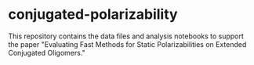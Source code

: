 # conjugated-polarizability

This repository contains the data files and analysis notebooks to support the paper "Evaluating Fast Methods for Static Polarizabilities on Extended Conjugated Oligomers."
